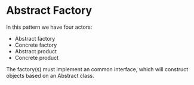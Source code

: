 # Abstract Factory

In this pattern we have four actors:

* Abstract factory
* Concrete factory
* Abstract product
* Concrete product

The factory(s) must implement an common interface, which will construct objects based on an Abstract class.
